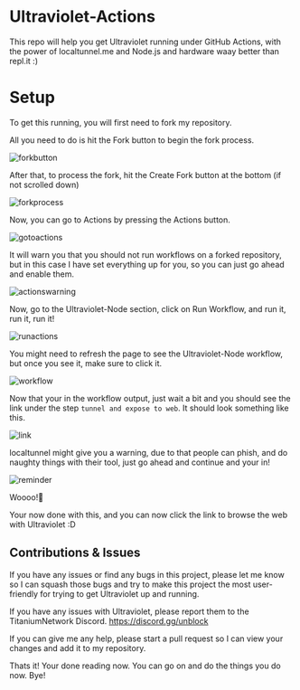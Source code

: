 # Ultraviolet-Actions

This repo will help you get Ultraviolet running under GitHub Actions, with the power of localtunnel.me and Node.js and hardware waay better than repl.it :)

# Setup

To get this running, you will first need to fork my repository.

All you need to do is hit the Fork button to begin the fork process.

![forkbutton](https://github.com/kingofnetflix/ultraviolet-actions/blob/main/images/forkbutton.png?raw=true)

After that, to process the fork, hit the Create Fork button at the bottom (if not scrolled down)

![forkprocess](https://github.com/kingofnetflix/ultraviolet-actions/blob/main/images/fork.png?raw=true)

Now, you can go to Actions by pressing the Actions button.

![gotoactions](https://github.com/kingofnetflix/ultraviolet-actions/blob/main/images/gotoactions.png?raw=true)

It will warn you that you should not run workflows on a forked repository, but in this case I have set everything up for you, so you can just go ahead and enable them.

![actionswarning](https://github.com/kingofnetflix/ultraviolet-actions/blob/main/images/actionswarning.png?raw=true)

Now, go to the Ultraviolet-Node section, click on Run Workflow, and run it, run it, run it!

![runactions](https://github.com/kingofnetflix/ultraviolet-actions/blob/main/images/runactions.png?raw=true)

You might need to refresh the page to see the Ultraviolet-Node workflow, but once you see it, make sure to click it.

![workflow](https://github.com/kingofnetflix/ultraviolet-actions/blob/main/images/workflow.png?raw=true)

Now that your in the workflow output, just wait a bit and you should see the link under the step ```tunnel and expose to web```. It should look something like this.

![link](https://github.com/kingofnetflix/ultraviolet-actions/blob/main/images/link.png?raw=true)

localtunnel might give you a warning, due to that people can phish, and do naughty things with their tool, just go ahead and continue and your in!

![reminder](https://github.com/kingofnetflix/ultraviolet-actions/blob/main/images/reminder.png?raw=true)

Woooo!🥳

Your now done with this, and you can now click the link to browse the web with Ultraviolet :D
## Contributions & Issues

If you have any issues or find any bugs in this project, please let me know so I can squash those bugs and try to make this project the most user-friendly for trying to get Ultraviolet up and running.

If you have any issues with Ultraviolet, please report them to the TitaniumNetwork Discord. https://discord.gg/unblock

If you can give me any help, please start a pull request so I can view your changes and add it to my repository.

Thats it! Your done reading now. You can go on and do the things you do now. Bye!
